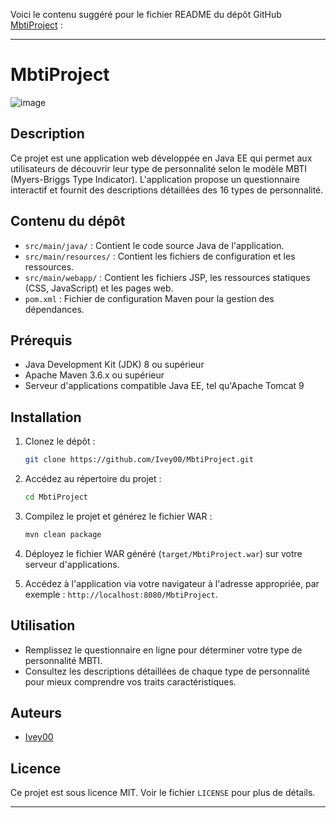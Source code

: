 Voici le contenu suggéré pour le fichier README du dépôt GitHub [MbtiProject](https://github.com/Ivey00/MbtiProject) :

---

# MbtiProject

![image](https://github.com/user-attachments/assets/00eea8a5-1600-4626-a92f-f66819b87ac6)

## Description

Ce projet est une application web développée en Java EE qui permet aux utilisateurs de découvrir leur type de personnalité selon le modèle MBTI (Myers-Briggs Type Indicator). L'application propose un questionnaire interactif et fournit des descriptions détaillées des 16 types de personnalité.

## Contenu du dépôt

- `src/main/java/` : Contient le code source Java de l'application.
- `src/main/resources/` : Contient les fichiers de configuration et les ressources.
- `src/main/webapp/` : Contient les fichiers JSP, les ressources statiques (CSS, JavaScript) et les pages web.
- `pom.xml` : Fichier de configuration Maven pour la gestion des dépendances.

## Prérequis

- Java Development Kit (JDK) 8 ou supérieur
- Apache Maven 3.6.x ou supérieur
- Serveur d'applications compatible Java EE, tel qu'Apache Tomcat 9

## Installation

1. Clonez le dépôt :

   ```bash
   git clone https://github.com/Ivey00/MbtiProject.git
   ```

2. Accédez au répertoire du projet :

   ```bash
   cd MbtiProject
   ```

3. Compilez le projet et générez le fichier WAR :

   ```bash
   mvn clean package
   ```

4. Déployez le fichier WAR généré (`target/MbtiProject.war`) sur votre serveur d'applications.

5. Accédez à l'application via votre navigateur à l'adresse appropriée, par exemple : `http://localhost:8080/MbtiProject`.

## Utilisation

- Remplissez le questionnaire en ligne pour déterminer votre type de personnalité MBTI.
- Consultez les descriptions détaillées de chaque type de personnalité pour mieux comprendre vos traits caractéristiques.

## Auteurs

- [Ivey00](https://github.com/Ivey00)

## Licence

Ce projet est sous licence MIT. Voir le fichier `LICENSE` pour plus de détails.

---
